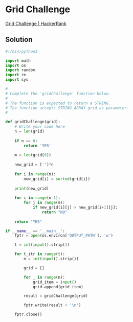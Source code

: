 # Grid Challenge

[Grid Challenge | HackerRank](https://www.hackerrank.com/challenges/one-week-preparation-kit-grid-challenge/problem?isFullScreen=true&h_l=interview&playlist_slugs%5B%5D=preparation-kits&playlist_slugs%5B%5D=one-week-preparation-kit&playlist_slugs%5B%5D=one-week-day-four)

## Solution

```python
#!/bin/python3

import math
import os
import random
import re
import sys

#
# Complete the 'gridChallenge' function below.
#
# The function is expected to return a STRING.
# The function accepts STRING_ARRAY grid as parameter.
#

def gridChallenge(grid):
    # Write your code here
    n = len(grid)
    
    if n == 0:
        return 'YES'
    
    m = len(grid[0])
    
    new_grid = ['']*n
    
    for i in range(n):
        new_grid[i] = sorted(grid[i])
    
    print(new_grid)
    
    for i in range(n-1):
        for j in range(m):
            if new_grid[i][j] > new_grid[i+1][j]:
                return "NO"
    
    return "YES"

if __name__ == '__main__':
    fptr = open(os.environ['OUTPUT_PATH'], 'w')

    t = int(input().strip())

    for t_itr in range(t):
        n = int(input().strip())

        grid = []

        for _ in range(n):
            grid_item = input()
            grid.append(grid_item)

        result = gridChallenge(grid)

        fptr.write(result + '\n')

    fptr.close()
```

